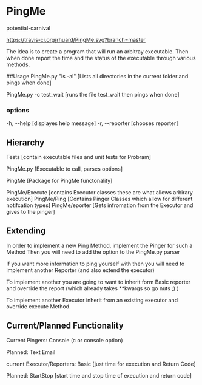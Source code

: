 # PingMe
 potential-carnival

https://travis-ci.org/rhuard/PingMe.svg?branch=master

The idea is to create a program that will run an arbitray executable.
Then when done report the time and the status of the executable through
various methods.

##Usage
PingMe.py "ls -al" [Lists all directories in the current folder and pings when done]

PingMe.py -c test_wait [runs the file test_wait then pings when done]

### options
-h, --help [displayes help message]
-r, --reporter [chooses reporter]

## Hierarchy
Tests [contain executable files and unit tests for Probram]

PingMe.py [Executable to call, parses options]

PingMe [Package for PingMe functonality]

PingMe/Execute [contains Executor classes these are what allows arbirary execution]
PingMe/Ping [Contains Pinger Classes which allow for different notifcation types]
PingMe/eporter [Gets infromation from the Executor and gives to the pinger]

## Extending

In order to implement a new Ping Method, implement the Pinger for such a Method
Then you will need to add the option to the PingMe.py parser

If you want more information to ping yourself with then you will need to
implement another Reporter (and also extend the executor)

To implement another you are going to want to inherit form Basic reporter
and override the report (which already takes **kwargs so go nuts ;) )

To implement another Executor inherit from an existing executor and
override execute Method.

## Current/Planned Functionality

Current Pingers:
Console (c or console option)

Planned:
Text
Email

current Executor/Reporters:
Basic [just time for execution and Return Code]

Planned:
StartStop [start time and stop time of execution and return code]
